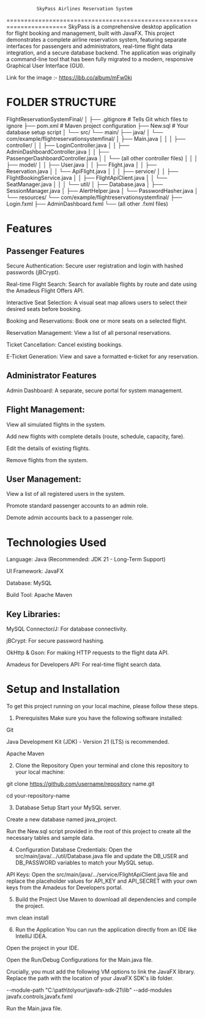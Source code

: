                SkyPass Airlines Reservation System
=======================================================================
SkyPass is a comprehensive desktop application for flight booking and management, built with JavaFX. This project demonstrates a complete airline reservation system, featuring separate interfaces for passengers and administrators, real-time flight data integration, and a secure database backend. The application was originally a command-line tool that has been fully migrated to a modern, responsive Graphical User Interface (GUI).

Link for the image :-   https://ibb.co/album/mFw0kj

FOLDER STRUCTURE
=====================

FlightReservationSystemFinal/
│
├── .gitignore          # Tells Git which files to ignore
├── pom.xml             # Maven project configuration
├── New.sql             # Your database setup script
│
└── src/
    └── main/
        ├── java/
        │   └── com/example/flightreservationsystemfinal/
        │       ├── Main.java
        │       │
        │       ├── controller/
        │       │   ├── LoginController.java
        │       │   ├── AdminDashboardController.java
        │       │   ├── PassengerDashboardController.java
        │       │   └── (all other controller files)
        │       │
        │       ├── model/
        │       │   ├── User.java
        │       │   ├── Flight.java
        │       │   ├── Reservation.java
        │       │   └── ApiFlight.java
        │       │
        │       ├── service/
        │       │   ├── FlightBookingService.java
        │       │   ├── FlightApiClient.java
        │       │   └── SeatManager.java
        │       │
        │       └── util/
        │           ├── Database.java
        │           ├── SessionManager.java
        │           ├── AlertHelper.java
        │           └── PasswordHasher.java
        │
        └── resources/
            └── com/example/flightreservationsystemfinal/
                ├── Login.fxml
                ├── AdminDashboard.fxml
                └── (all other .fxml files)
                

Features
===========

Passenger Features
----------------------

Secure Authentication: Secure user registration and login with hashed passwords (jBCrypt).

Real-time Flight Search: Search for available flights by route and date using the Amadeus Flight Offers API.

Interactive Seat Selection: A visual seat map allows users to select their desired seats before booking.

Booking and Reservations: Book one or more seats on a selected flight.

Reservation Management: View a list of all personal reservations.

Ticket Cancellation: Cancel existing bookings.

E-Ticket Generation: View and save a formatted e-ticket for any reservation.

Administrator Features
-----------------------------

Admin Dashboard: A separate, secure portal for system management.

Flight Management:
---------------------
View all simulated flights in the system.

Add new flights with complete details (route, schedule, capacity, fare).

Edit the details of existing flights.

Remove flights from the system.

User Management:
---------------------
View a list of all registered users in the system.

Promote standard passenger accounts to an admin role.

Demote admin accounts back to a passenger role.


Technologies Used
========================
Language: Java (Recommended: JDK 21 - Long-Term Support)

UI Framework: JavaFX

Database: MySQL

Build Tool: Apache Maven

Key Libraries:
-----------------

MySQL Connector/J: For database connectivity.

jBCrypt: For secure password hashing.

OkHttp & Gson: For making HTTP requests to the flight data API.

Amadeus for Developers API: For real-time flight search data.


Setup and Installation
=============================
To get this project running on your local machine, please follow these steps.

1. Prerequisites
Make sure you have the following software installed:

Git

Java Development Kit (JDK) - Version 21 (LTS) is recommended.

Apache Maven

2. Clone the Repository
Open your terminal and clone this repository to your local machine:

git clone https://github.com/username/repository name.git

cd your-repository-name

3. Database Setup
Start your MySQL server.

Create a new database named java_project.

Run the New.sql script provided in the root of this project to create all the necessary tables and sample data.

4. Configuration
Database Credentials: Open the src/main/java/.../util/Database.java file and update the DB_USER and DB_PASSWORD variables to match your MySQL setup.

API Keys: Open the src/main/java/.../service/FlightApiClient.java file and replace the placeholder values for API_KEY and API_SECRET with your own keys from the Amadeus for Developers portal.

5. Build the Project
Use Maven to download all dependencies and compile the project.

mvn clean install

6. Run the Application
You can run the application directly from an IDE like IntelliJ IDEA.

Open the project in your IDE.

Open the Run/Debug Configurations for the Main.java file.

Crucially, you must add the following VM options to link the JavaFX library. Replace the path with the location of your JavaFX SDK's lib folder.

--module-path "C:\path\to\your\javafx-sdk-21\lib" --add-modules javafx.controls,javafx.fxml

Run the Main.java file.
